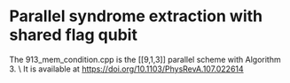 # Parallel syndrome extraction with shared flag qubit
The 913_mem_condition.cpp is the [[9,1,3]] parallel scheme with Algorithm 3.  \\
It is available at https://doi.org/10.1103/PhysRevA.107.022614

